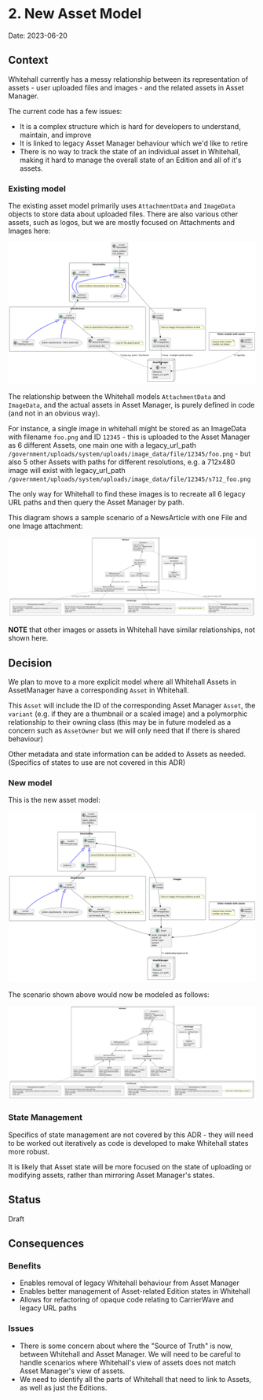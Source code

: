 # 2. New Asset Model

Date: 2023-06-20

## Context

Whitehall currently has a messy relationship between its representation of assets - user uploaded files and images - 
and the related assets in Asset Manager.

The current code has a few issues:

- It is a complex structure which is hard for developers to understand, maintain, and improve
- It is linked to legacy Asset Manager behaviour which we'd like to retire
- There is no way to track the state of an individual asset in Whitehall, making it hard to manage the overall state
of an Edition and all of it's assets.

### Existing model

The existing asset model primarily uses `AttachmentData` and `ImageData` objects to store data about uploaded files.  There are also various other assets, such as logos, but we are mostly focused on Attachments and Images here:

![existing asset model](0002-new-asset-model/existing_asset_model.svg)

The relationship between the Whitehall models `AttachmentData` and `ImageData`, and the actual assets in Asset Manager, is purely defined
in code (and not in an obvious way).

For instance, a single image in whitehall might be stored as an ImageData
with filename `foo.png` and ID `12345` - this is uploaded to the Asset Manager as 6 different Assets, one main one with
a legacy_url_path `/government/uploads/system/uploads/image_data/file/12345/foo.png` -
but also 5 other Assets with paths for different resolutions, 
e.g. a 712x480 image will exist with legacy_url_path `/government/uploads/system/uploads/image_data/file/12345/s712_foo.png`

The only way for Whitehall to find these images is to recreate all 6 legacy URL paths and then query the Asset Manager by path.

This diagram shows a sample scenario of a NewsArticle with one File and one Image attachment:

![existing scenario](0002-new-asset-model/existing_scenario.svg)

**NOTE** that other images or assets in Whitehall have similar relationships, not shown here.

## Decision

We plan to move to a more explicit model where all Whitehall Assets in AssetManager have a corresponding `Asset` in Whitehall.

This `Asset` will include the ID of the corresponding Asset Manager `Asset`, the `variant` (e.g. if they are a thumbnail or a scaled image) and a polymorphic relationship to their owning class (this may be in future modeled as a concern such as `AssetOwner` but we will only need that if there is shared behaviour)

Other metadata and state
information can be added to Assets as needed. (Specifics of states to use are not covered in this ADR)

### New model

This is the new asset model:

![new asset model](0002-new-asset-model/new_asset_model.svg)

The scenario shown above would now be modeled as follows:

![new scenario](0002-new-asset-model/new_scenario.svg)

### State Management

Specifics of state management are not covered by this ADR - they will need to be worked out iteratively
as code is developed to make Whitehall states more robust.

It is likely that Asset state will be more focused on the state of uploading or modifying assets, rather than mirroring Asset Manager's states.

## Status

Draft

## Consequences

### Benefits

- Enables removal of legacy Whitehall behaviour from Asset Manager
- Enables better management of Asset-related Edition states in Whitehall
- Allows for refactoring of opaque code relating to CarrierWave and legacy URL paths

### Issues

- There is some concern about where the "Source of Truth" is now, between Whitehall and Asset Manager. We will need
to be careful to handle scenarios where Whitehall's view of assets does not match Asset Manager's view of assets.
- We need to identify all the parts of Whitehall that need to link to Assets, as well as just the Editions.
